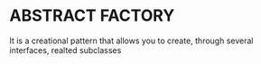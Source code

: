 # ABSTRACT FACTORY

It is a creational pattern that allows you to create, through several interfaces, realted subclasses